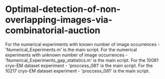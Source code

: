 # Optimal-detection-of-non-overlapping-images-via-combinatorial-auction
For the numerical experiments with known number of image occurrences - 'Numerical_Experiments.m' is the main script.
For the numerical experiments with unknown number of image occurrences - 'Numerical_Experiments_gap_statistics.m' is the main script.
For the 10081 cryo-EM dataset experiment - 'proccess_081' is the main script.
For the 10217 cryo-EM dataset experiment - 'proccess_081' is the main script.
